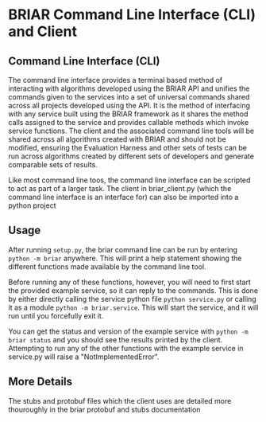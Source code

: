 # BRIAR Command Line Interface (CLI) and Client

## Command Line Interface (CLI)

The command line interface provides a terminal based method of interacting with algorithms developed using the BRIAR API and unifies the commands given to the services into a set of universal commands shared across all projects developed using the API. It is the method of interfacing with any service built using the BRIAR framework as it shares the method calls assigned to the service and provides callable methods which invoke service functions. The client and the associated command line tools will be shared across all algorithms created with BRIAR and should not be modified, ensuring the Evaluation Harness and other sets of tests can be run across algorithms created by different sets of developers and generate comparable sets of results.

Like most command line toos, the command line interface can be scripted to act as part of a larger task. The client in briar_client.py (which the command line interface is an interface for) can also be imported into a python project 


## Usage

After running `setup.py`, the briar command line can be run by entering `python -m briar` anywhere. This will print a help statement showing the different functions made available by the command line tool.

Before running any of these functions, however, you will need to first start the provided example service, so it can reply to the commands. This is done by either directly calling the service python file `python service.py` or calling it as a module `python -m briar.service`. This will start the service, and it will run until you forcefully exit it.

You can get the status and version of the example service with `python -m briar status` and you should see the results printed by the client. Attempting to run any of the other functions with the example service in service.py will raise a "NotImplementedError".

## More Details

The stubs and protobuf files which the client uses are detailed more thouroughly in the briar protobuf and stubs documentation